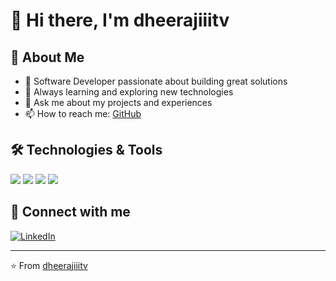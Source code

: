 # 👋 Hi there, I'm dheerajiiitv

## 💫 About Me
- 🔭 Software Developer passionate about building great solutions
- 🌱 Always learning and exploring new technologies
- 💬 Ask me about my projects and experiences
- 📫 How to reach me: [GitHub](https://github.com/dheerajiiitv)

## 🛠️ Technologies & Tools
![](https://img.shields.io/badge/Code-Python-informational?style=flat&logo=python&logoColor=white&color=2bbc8a)
![](https://img.shields.io/badge/Code-JavaScript-informational?style=flat&logo=javascript&logoColor=white&color=2bbc8a)
![](https://img.shields.io/badge/Tools-Git-informational?style=flat&logo=git&logoColor=white&color=2bbc8a)
![](https://img.shields.io/badge/Tools-GitHub-informational?style=flat&logo=github&logoColor=white&color=2bbc8a)

## 🤝 Connect with me
[![LinkedIn](https://img.shields.io/badge/-LinkedIn-blue?style=flat-square&logo=LinkedIn&logoColor=white)](https://www.linkedin.com/in/dheerajiiitv)

---
⭐️ From [dheerajiiitv](https://github.com/dheerajiiitv)
